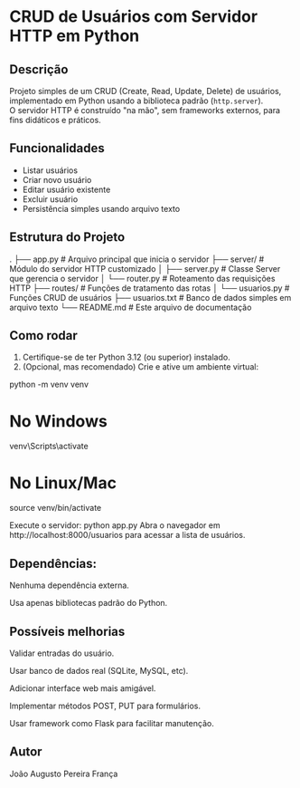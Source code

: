 # CRUD de Usuários com Servidor HTTP em Python

## Descrição

Projeto simples de um CRUD (Create, Read, Update, Delete) de usuários, implementado em Python usando a biblioteca padrão (`http.server`).  
O servidor HTTP é construído "na mão", sem frameworks externos, para fins didáticos e práticos.

## Funcionalidades

- Listar usuários  
- Criar novo usuário  
- Editar usuário existente  
- Excluir usuário  
- Persistência simples usando arquivo texto

## Estrutura do Projeto

.
├── app.py # Arquivo principal que inicia o servidor
├── server/ # Módulo do servidor HTTP customizado
│ ├── server.py # Classe Server que gerencia o servidor
│ └── router.py # Roteamento das requisições HTTP
├── routes/ # Funções de tratamento das rotas
│ └── usuarios.py # Funções CRUD de usuários
├── usuarios.txt # Banco de dados simples em arquivo texto
└── README.md # Este arquivo de documentação


## Como rodar

1. Certifique-se de ter Python 3.12 (ou superior) instalado.  
2. (Opcional, mas recomendado) Crie e ative um ambiente virtual:


python -m venv venv
# No Windows
venv\Scripts\activate
# No Linux/Mac
source venv/bin/activate

Execute o servidor:
    python app.py
Abra o navegador em http://localhost:8000/usuarios para acessar a lista de usuários.

## Dependências:
Nenhuma dependência externa.

Usa apenas bibliotecas padrão do Python.

## Possíveis melhorias
Validar entradas do usuário.

Usar banco de dados real (SQLite, MySQL, etc).

Adicionar interface web mais amigável.

Implementar métodos POST, PUT para formulários.

Usar framework como Flask para facilitar manutenção.

## Autor
João Augusto Pereira França